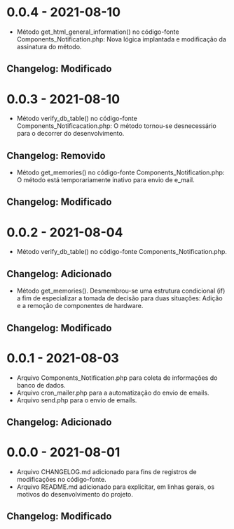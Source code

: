 # 0.0.4 - 2021-08-10
- Método get_html_general_information() no código-fonte Components_Notification.php: Nova lógica implantada e modificação da assinatura do método.
## Changelog: Modificado

# 0.0.3 - 2021-08-10
- Método verify_db_table() no código-fonte Components_Notificacation.php: O método tornou-se desnecessário para o decorrer do desenvolvimento.
## Changelog: Removido

- Método get_memories() no código-fonte Components_Notification.php: O método está temporariamente inativo para envio de e_mail. 
## Changelog: Modificado

# 0.0.2 - 2021-08-04
- Método verify_db_table() no código-fonte Components_Notification.php.
## Changelog: Adicionado

- Método get_memories(). Desmembrou-se uma estrutura condicional (if) a fim de especializar a tomada
de decisão para duas situações: Adição e a remoção de componentes de hardware.
## Changelog: Modificado

# 0.0.1 - 2021-08-03
- Arquivo Components_Notification.php para coleta de informações do banco de dados.
- Arquivo cron_mailer.php para a automatização do envio de emails.
- Arquivo send.php para o envio de emails.
## Changelog: Adicionado

# 0.0.0 - 2021-08-01
- Arquivo CHANGELOG.md adicionado para fins de registros de modificações no código-fonte.
- Arquivo README.md adicionado para explicitar, em linhas gerais, os motivos do  desenvolvimento do projeto.
## Changelog: Modificado
